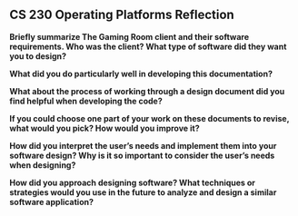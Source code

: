 ## CS 230 Operating Platforms Reflection

**Briefly summarize The Gaming Room client and their software requirements. Who was the client? What type of software did they want you to design?**


**What did you do particularly well in developing this documentation?**


**What about the process of working through a design document did you find helpful when developing the code?**


**If you could choose one part of your work on these documents to revise, what would you pick? How would you improve it?**


**How did you interpret the user’s needs and implement them into your software design? Why is it so important to consider the user’s needs when designing?**


**How did you approach designing software? What techniques or strategies would you use in the future to analyze and design a similar software application?**
